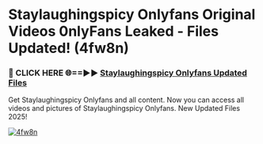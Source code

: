 # Staylaughingspicy Onlyfans Original Videos 0nlyFans Leaked - Files Updated! (4fw8n)

<h3>🔴 CLICK HERE 🌐==►► <a href="https://tinyurl.com/ehrbuxhb" rel="nofollow">Staylaughingspicy Onlyfans Updated Files</a></h3>

Get Staylaughingspicy Onlyfans and all content. Now you can access all videos and pictures of Staylaughingspicy Onlyfans. New Updated Files 2025!

[![4fw8n](https://i.imgur.com/lVYEuWS.gif)](https://tinyurl.com/ehrbuxhb)
